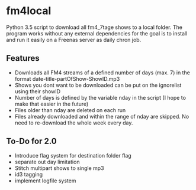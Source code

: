 # fm4local

Python 3.5 script to download all fm4_7tage shows to a local folder. The program works without any external dependencies for the goal is to install and run it easily on a Freenas server as daily chron job. 

## Features
* Downloads all FM4 streams of a defined number of days (max. 7) in the format date-title-partOfShow-ShowID.mp3
* Shows you dont want to be downloaded can be put on the ignorelist using their showID
* Number of days is defined by the variable nday in the script (I hope to make that easier in the future)
* Files older than nday are deleted on each run
* Files already downloaded and within the range of nday are skipped. No need to re-download the whole week every day. 


## To-Do for 2.0
* Introduce flag system for destination folder flag
* separate out day limitation
* Stitch multipart shows to single mp3
* id3 tagging
* implement logfile system

